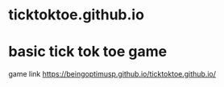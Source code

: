 # ticktoktoe.github.io
# basic tick tok toe game
game link https://beingoptimusp.github.io/ticktoktoe.github.io/
